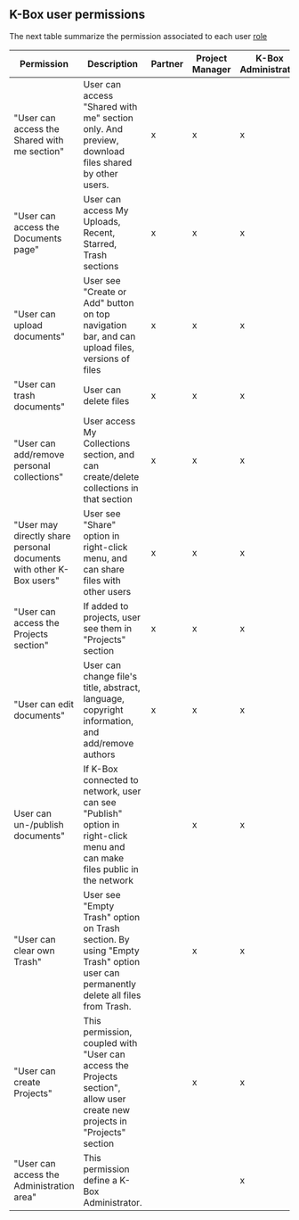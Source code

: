 ## K-Box user permissions

The next table summarize the permission associated to each user [role](./users.md)

| Permission | Description | Partner | Project Manager | K-Box Administrator | 
|------------|-------------|---------|-----------------|------|
|"User can access the Shared with me section" | User can access "Shared with me" section only. And preview, download files shared by other users. | x | x | x |
|"User can access the Documents page" | User can access My Uploads, Recent, Starred, Trash sections | x | x | x |
|"User can upload documents" | User see "Create or Add" button on top navigation bar, and can upload files, versions of files | x | x | x |
|"User can trash documents" | User can delete files | x | x | x |
|"User can add/remove personal collections" | User access My Collections section, and can create/delete collections in that section | x | x | x |
|"User may directly share personal documents with other K-Box users" | User see "Share" option in right-click menu, and can share files with other users | x | x | x |
|"User can access the Projects section" | If added to projects, user see them in "Projects" section | x | x | x |
|"User can edit documents" | User can change file's title, abstract, language, copyright information, and add/remove authors | x | x | x |
|User can un-/publish documents" | If K-Box connected to network, user can see "Publish" option in right-click menu and can make files public in the network || x | x |
|"User can clear own Trash" | User see "Empty Trash" option on Trash section. By using "Empty Trash" option user can permanently delete all files from Trash. || x | x |
|"User can create Projects" | This permission, coupled with "User can access the Projects section", allow user create new projects in "Projects" section || x | x |
|"User can access the Administration area" | This permission define a K-Box Administrator. ||| x |
